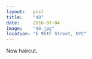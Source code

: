 ```yaml
---
layout:   post
title:    "40"
date:     2016-07-04
image:    "40.jpg"
location: "E 95th Street, NYC"
---
```


New haircut.
